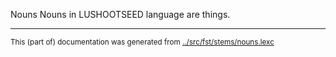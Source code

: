 Nouns
Nouns in LUSHOOTSEED language are things.





* * *
<small>This (part of) documentation was generated from [../src/fst/stems/nouns.lexc](http://github.com/giellalt/lang-lut/blob/main/../src/fst/stems/nouns.lexc)</small>